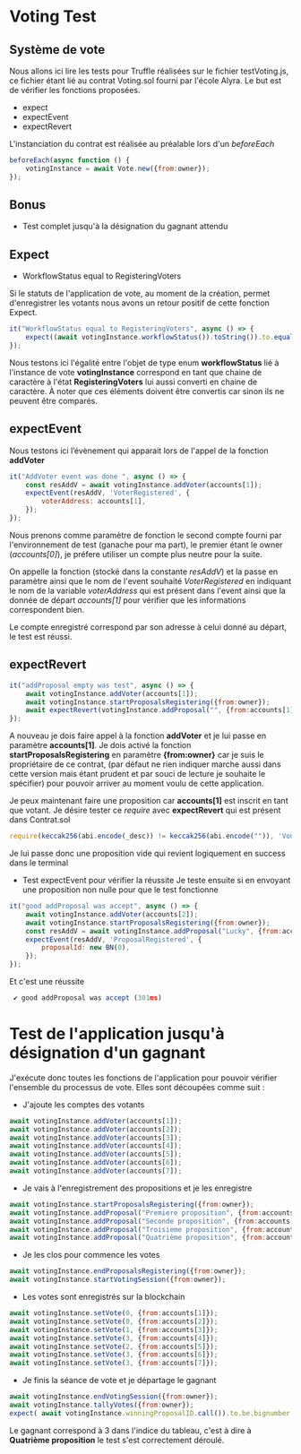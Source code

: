 # Voting Test 
## Système de vote

Nous allons ici lire les tests pour Truffle réalisées sur le fichier testVoting.js, ce fichier étant lié au contrat Voting.sol fourni par l'école Alyra. Le but est de vérifier les fonctions proposées. 

- expect
- expectEvent
- expectRevert

L'instanciation du contrat est réalisée au préalable lors d'un *beforeEach*
```js
beforeEach(async function () {
    votingInstance = await Vote.new({from:owner});
});
```

## Bonus

- Test complet jusqu'à la désignation du gagnant attendu

## Expect
- WorkflowStatus equal to RegisteringVoters

Si le statuts de l'application de vote, au moment de la création, permet d'enregistrer les votants nous avons un retour positif de cette fonction Expect.
```js
it("WorkflowStatus equal to RegisteringVoters", async () => {
    expect((await votingInstance.workflowStatus()).toString()).to.equal(Vote.WorkflowStatus.RegisteringVoters.toString());
});
```
Nous testons ici l'égalité entre l'objet de type enum **workflowStatus** lié à l'instance de vote **votingInstance** correspond en tant que chaine de caractère à l'état **RegisteringVoters** lui aussi converti en chaine de caractère. 
À noter que ces éléments  doivent être convertis car sinon ils ne peuvent être comparés.



## expectEvent

Nous testons ici l’évènement qui apparait lors de l'appel de la fonction **addVoter**

```js
it("AddVoter event was done ", async () => {
    const resAddV = await votingInstance.addVoter(accounts[1]);
    expectEvent(resAddV, 'VoterRegistered', { 
        voterAddress: accounts[1],
    });
});
```
Nous prenons comme paramètre de fonction le second compte fourni par l'environnement de test (ganache pour ma part), le premier étant le owner (*accounts[0]*), je préfere utiliser un compte plus neutre pour la suite.

On appelle la fonction (stocké dans la constante *resAddV*) et la passe en paramètre ainsi que le nom de l'event souhaité *VoterRegistered* en indiquant le nom de la variable *voterAddress* qui est présent dans l'event ainsi que la donnée de départ *accounts[1]* pour vérifier que les informations correspondent bien.

Le compte enregistré correspond par son adresse à celui donné au départ, le test est réussi.


## expectRevert

```js
it("addProposal empty was test", async () => {
    await votingInstance.addVoter(accounts[1]);
    await votingInstance.startProposalsRegistering({from:owner});
    await expectRevert(votingInstance.addProposal("", {from:accounts[1]}), 'Vous ne pouvez pas ne rien proposer');
});
```

A nouveau je dois faire appel à la fonction **addVoter** et je lui passe en paramètre **accounts[1]**.
Je dois activé la fonction **startProposalsRegistering** en paramètre **{from:owner}** car je suis le propriétaire de ce contrat, (par défaut ne rien indiquer marche aussi dans cette version mais étant prudent et par souci de lecture je souhaite le spécifier) pour pouvoir arriver au moment voulu de cette application.

Je peux maintenant faire une proposition car **accounts[1]** est inscrit en tant que votant.
Je désire tester ce *require* avec **expectRevert** qui est présent dans Contrat.sol
```js
require(keccak256(abi.encode(_desc)) != keccak256(abi.encode("")), 'Vous ne pouvez pas ne rien proposer');
```
Je lui passe donc une proposition vide qui revient logiquement en success dans le terminal

- Test expectEvent pour vérifier la réussite
Je teste ensuite si en envoyant une proposition non nulle pour que le test fonctionne
```js
it("good addProposal was accept", async () => {
    await votingInstance.addVoter(accounts[2]);
    await votingInstance.startProposalsRegistering({from:owner});
    const resAddV = await votingInstance.addProposal("Lucky", {from:accounts[2]});
    expectEvent(resAddV, 'ProposalRegistered', { 
        proposalId: new BN(0),
    });
});
```

Et c'est une réussite
```js
 ✔ good addProposal was accept (301ms)
```

# Test de l'application jusqu'à désignation d'un gagnant

J'exécute donc toutes les fonctions de l'application pour pouvoir vérifier l'ensemble du processus de vote.
Elles sont découpées comme suit :
- J'ajoute les comptes des votants
```js
await votingInstance.addVoter(accounts[1]);
await votingInstance.addVoter(accounts[2]);
await votingInstance.addVoter(accounts[3]);
await votingInstance.addVoter(accounts[4]);
await votingInstance.addVoter(accounts[5]);
await votingInstance.addVoter(accounts[6]);
await votingInstance.addVoter(accounts[7]);
```

- Je vais à l'enregistrement des propositions et je les enregistre
```js
await votingInstance.startProposalsRegistering({from:owner});
await votingInstance.addProposal("Premiere proposition", {from:accounts[1]});
await votingInstance.addProposal("Seconde proposition", {from:accounts[2]});
await votingInstance.addProposal("Troisieme proposition", {from:accounts[3]});
await votingInstance.addProposal("Quatrième proposition", {from:accounts[4]});
```

- Je les clos pour commence les votes
```js
await votingInstance.endProposalsRegistering({from:owner});
await votingInstance.startVotingSession({from:owner});
```
- Les votes sont enregistrés sur la blockchain
```js
await votingInstance.setVote(0, {from:accounts[1]});
await votingInstance.setVote(0, {from:accounts[2]});
await votingInstance.setVote(1, {from:accounts[3]});
await votingInstance.setVote(3, {from:accounts[4]});
await votingInstance.setVote(2, {from:accounts[5]});
await votingInstance.setVote(3, {from:accounts[6]});
await votingInstance.setVote(3, {from:accounts[7]});
```
- Je finis la séance de vote et je départage le gagnant
```js
await votingInstance.endVotingSession({from:owner});
await votingInstance.tallyVotes({from:owner});
expect( await votingInstance.winningProposalID.call()).to.be.bignumber.equal(new BN(3));
```
Le gagnant correspond à 3 dans l'indice du tableau, c'est à dire à **Quatrième proposition** le test s'est correctement déroulé.
